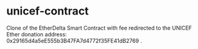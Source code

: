 # unicef-contract

Clone of the EtherDelta Smart Contract with fee redirected to the UNICEF Ether donation address: 0x29165d4a5eE555b3B47FA7d4772f35FE41dB2769 . 
